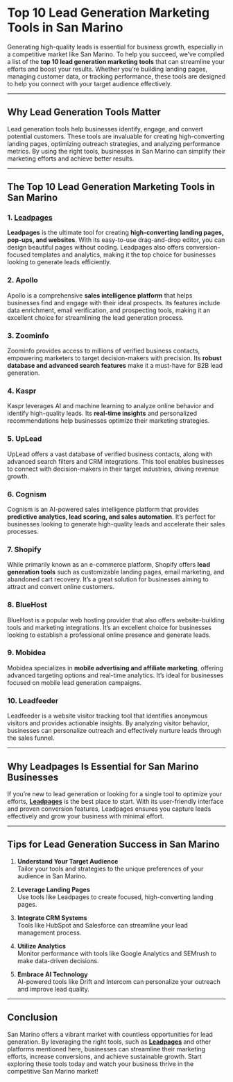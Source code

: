 # Top 10 Lead Generation Marketing Tools in San Marino

Generating high-quality leads is essential for business growth, especially in a competitive market like San Marino. To help you succeed, we’ve compiled a list of the **top 10 lead generation marketing tools** that can streamline your efforts and boost your results. Whether you’re building landing pages, managing customer data, or tracking performance, these tools are designed to help you connect with your target audience effectively.

---

## Why Lead Generation Tools Matter

Lead generation tools help businesses identify, engage, and convert potential customers. These tools are invaluable for creating high-converting landing pages, optimizing outreach strategies, and analyzing performance metrics. By using the right tools, businesses in San Marino can simplify their marketing efforts and achieve better results.

---

## The Top 10 Lead Generation Marketing Tools in San Marino

### 1. [Leadpages](https://bit.ly/LEadPages)
**Leadpages** is the ultimate tool for creating **high-converting landing pages, pop-ups, and websites**. With its easy-to-use drag-and-drop editor, you can design beautiful pages without coding. Leadpages also offers conversion-focused templates and analytics, making it the top choice for businesses looking to generate leads efficiently.

### 2. Apollo
Apollo is a comprehensive **sales intelligence platform** that helps businesses find and engage with their ideal prospects. Its features include data enrichment, email verification, and prospecting tools, making it an excellent choice for streamlining the lead generation process.

### 3. Zoominfo
Zoominfo provides access to millions of verified business contacts, empowering marketers to target decision-makers with precision. Its **robust database and advanced search features** make it a must-have for B2B lead generation.

### 4. Kaspr
Kaspr leverages AI and machine learning to analyze online behavior and identify high-quality leads. Its **real-time insights** and personalized recommendations help businesses optimize their marketing strategies.

### 5. UpLead
UpLead offers a vast database of verified business contacts, along with advanced search filters and CRM integrations. This tool enables businesses to connect with decision-makers in their target industries, driving revenue growth.

### 6. Cognism
Cognism is an AI-powered sales intelligence platform that provides **predictive analytics, lead scoring, and sales automation**. It’s perfect for businesses looking to generate high-quality leads and accelerate their sales processes.

### 7. Shopify
While primarily known as an e-commerce platform, Shopify offers **lead generation tools** such as customizable landing pages, email marketing, and abandoned cart recovery. It’s a great solution for businesses aiming to attract and convert online customers.

### 8. BlueHost
BlueHost is a popular web hosting provider that also offers website-building tools and marketing integrations. It’s an excellent choice for businesses looking to establish a professional online presence and generate leads.

### 9. Mobidea
Mobidea specializes in **mobile advertising and affiliate marketing**, offering advanced targeting options and real-time analytics. It’s ideal for businesses focused on mobile lead generation campaigns.

### 10. Leadfeeder
Leadfeeder is a website visitor tracking tool that identifies anonymous visitors and provides actionable insights. By analyzing visitor behavior, businesses can personalize outreach and effectively nurture leads through the sales funnel.

---

## Why Leadpages Is Essential for San Marino Businesses

If you’re new to lead generation or looking for a single tool to optimize your efforts, **[Leadpages](https://bit.ly/LEadPages)** is the best place to start. With its user-friendly interface and proven conversion features, Leadpages ensures you capture leads effectively and grow your business with minimal effort.

---

## Tips for Lead Generation Success in San Marino

1. **Understand Your Target Audience**  
   Tailor your tools and strategies to the unique preferences of your audience in San Marino.

2. **Leverage Landing Pages**  
   Use tools like Leadpages to create focused, high-converting landing pages.

3. **Integrate CRM Systems**  
   Tools like HubSpot and Salesforce can streamline your lead management process.

4. **Utilize Analytics**  
   Monitor performance with tools like Google Analytics and SEMrush to make data-driven decisions.

5. **Embrace AI Technology**  
   AI-powered tools like Drift and Intercom can personalize your outreach and improve lead quality.

---

## Conclusion

San Marino offers a vibrant market with countless opportunities for lead generation. By leveraging the right tools, such as **[Leadpages](https://bit.ly/LEadPages)** and other platforms mentioned here, businesses can streamline their marketing efforts, increase conversions, and achieve sustainable growth. Start exploring these tools today and watch your business thrive in the competitive San Marino market!
